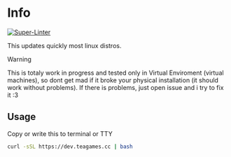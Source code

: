 # Info

[![Super-Linter](https://github.com/RandompelaajaMr/Updater/actions/workflows/super-linter.yml/badge.svg)](https://github.com/marketplace/actions/super-linter)

This updates quickly most linux distros.
> [!WARNING]
> This is totaly work in progress and tested only in Virtual Enviroment (virtual machines), so dont get mad if it broke your physical installation (it should work without problems). If there is problems, just open issue and i try to fix it :3

## Usage
Copy or write this to terminal or TTY
```bash
curl -sSL https://dev.teagames.cc | bash
```